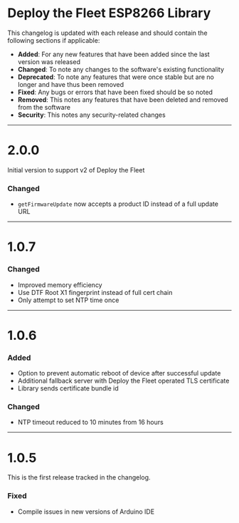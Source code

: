 # Deploy the Fleet ESP8266 Library
This changelog is updated with each release and should contain the following sections if applicable:
  - **Added**: For any new features that have been added since the last version was released 
  - **Changed**: To note any changes to the software's existing functionality 
  - **Deprecated**: To note any features that were once stable but are no longer and have thus been removed 
  - **Fixed**: Any bugs or errors that have been fixed should be so noted 
  - **Removed**: This notes any features that have been deleted and removed from the software 
  - **Security**: This notes any security-related changes

----
# 2.0.0

Initial version to support v2 of Deploy the Fleet

### Changed
  - `getFirmwareUpdate` now accepts a product ID instead of a full update URL

----
# 1.0.7
### Changed
  - Improved memory efficiency
  - Use DTF Root X1 fingerprint instead of full cert chain
  - Only attempt to set NTP time once

----
# 1.0.6
### Added
  - Option to prevent automatic reboot of device after successful update
  - Additional fallback server with Deploy the Fleet operated TLS certificate
  - Library sends certificate bundle id

### Changed
  - NTP timeout reduced to 10 minutes from 16 hours

----
# 1.0.5
This is the first release tracked in the changelog.

### Fixed
  - Compile issues in new versions of Arduino IDE
